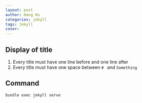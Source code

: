 ```yaml
---
layout: post
author: Hang Hu
categories: jekyll
tags: Jekyll 
cover: 
---
```


## Display of title

1. Every title must have one line before and one line after
2. Every title must have one space between `# ` and `Something`


## Command

```
bundle exec jekyll serve
```
